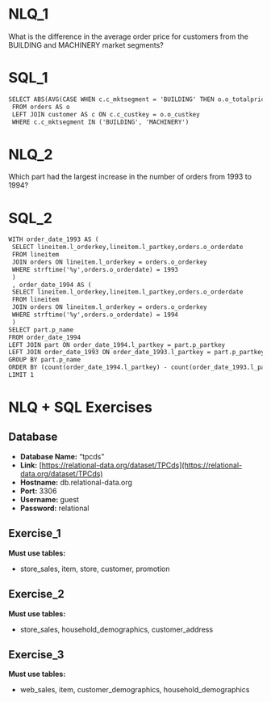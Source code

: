 # NLQ\_1

What is the difference in the average order price for customers from the BUILDING and MACHINERY market segments?

# SQL\_1

```txt
SELECT ABS(AVG(CASE WHEN c.c_mktsegment = 'BUILDING' THEN o.o_totalprice END) - AVG(CASE WHEN c.c_mktsegment = 'MACHINERY' THEN o.o_totalprice END)) AS diff_in_avg_order_price
 FROM orders AS o
 LEFT JOIN customer AS c ON c.c_custkey = o.o_custkey
 WHERE c.c_mktsegment IN ('BUILDING', 'MACHINERY')
```

# NLQ\_2

Which part had the largest increase in the number of orders from 1993 to 1994?

# SQL\_2

```txt
WITH order_date_1993 AS (
 SELECT lineitem.l_orderkey,lineitem.l_partkey,orders.o_orderdate
 FROM lineitem
 JOIN orders ON lineitem.l_orderkey = orders.o_orderkey
 WHERE strftime('%y',orders.o_orderdate) = 1993
 )
 , order_date_1994 AS (
 SELECT lineitem.l_orderkey,lineitem.l_partkey,orders.o_orderdate
 FROM lineitem
 JOIN orders ON lineitem.l_orderkey = orders.o_orderkey
 WHERE strftime('%y',orders.o_orderdate) = 1994
 )
SELECT part.p_name
FROM order_date_1994
LEFT JOIN part ON order_date_1994.l_partkey = part.p_partkey
LEFT JOIN order_date_1993 ON order_date_1993.l_partkey = part.p_partkey
GROUP BY part.p_name
ORDER BY (count(order_date_1994.l_partkey) - count(order_date_1993.l_partkey))  DESC
LIMIT 1
```

# NLQ + SQL Exercises

## Database

* **Database Name:** “tpcds”
* **Link:** [https://relational-data.org/dataset/TPCds](https://relational-data.org/dataset/TPCds)
* **Hostname:** db.relational-data.org
* **Port:** 3306
* **Username:** guest
* **Password:** relational

## Exercise\_1

**Must use tables:**

* store\_sales, item, store, customer, promotion

## Exercise\_2

**Must use tables:**

* store\_sales, household\_demographics, customer\_address

## Exercise\_3

**Must use tables:**

* web\_sales, item, customer\_demographics, household\_demographics